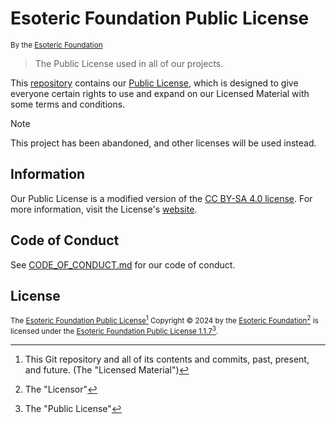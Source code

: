 # Esoteric Foundation Public License

<sup>By the [Esoteric Foundation](https://esoteric.foundation)</sup>

> The Public License used in all of our projects.

This [repository](https://github.com/EsotericFoundation/license) contains our [Public License](./Esoteric%20Foundation%20Public%20License.txt), which is designed to give everyone certain rights to use and expand on our Licensed Material with some terms and conditions.

> [!NOTE]
> This project has been abandoned, and other licenses will be used instead.

## Information

Our Public License is a modified version of the [CC BY-SA 4.0 license](./assets/text/licenses/CC%20BY-SA%204.0.txt). For more information, visit the License's [website](https://esoteric.foundation/license).

## Code of Conduct

See [CODE_OF_CONDUCT.md](./CODE_OF_CONDUCT.md) for our code of conduct.

## License

<sup>The [Esoteric Foundation Public License](https://github.com/EsotericFoundation/license)[^1] Copyright &copy; 2024 by the [Esoteric Foundation](https://esoteric.foundation)[^2] is licensed under the [Esoteric Foundation Public License 1.1.7](./LICENSE)[^3].</sup>

[^1]: This Git repository and all of its contents and commits, past, present, and future. (The "Licensed Material")
[^2]: The "Licensor"
[^3]: The "Public License"
